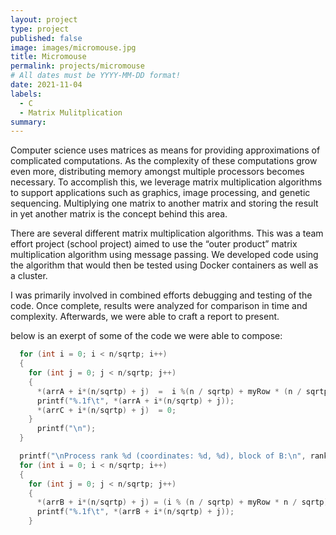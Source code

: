```yaml
---
layout: project
type: project
published: false
image: images/micromouse.jpg
title: Micromouse
permalink: projects/micromouse
# All dates must be YYYY-MM-DD format!
date: 2021-11-04
labels:
  - C
  - Matrix Mulitplication
summary: 
---
```




Computer science uses matrices as means for providing approximations of complicated computations.  As the complexity of these computations grow even more, distributing memory amongst multiple processors becomes necessary.  To accomplish this, we leverage matrix multiplication algorithms to support applications such as graphics, image processing, and genetic sequencing.  Multiplying one matrix to another matrix and storing the result in yet another matrix is the concept behind this area.

There are several different matrix multiplication algorithms.  This was a team effort project (school project)  aimed to use the “outer product” matrix multiplication algorithm using message passing.  We developed code using the algorithm that would then be tested using Docker containers as well as a cluster.

I was primarily involved in combined efforts debugging and testing of the code.  Once complete, results were analyzed for comparison in time and complexity.  Afterwards, we were able to craft a report to present.       

below is an exerpt of some of the code we were able to compose:

```c
  for (int i = 0; i < n/sqrtp; i++)
  {
    for (int j = 0; j < n/sqrtp; j++)
    {
      *(arrA + i*(n/sqrtp) + j)  =  i %(n / sqrtp) + myRow * (n / sqrtp);
      printf("%.1f\t", *(arrA + i*(n/sqrtp) + j));
      *(arrC + i*(n/sqrtp) + j)  = 0;
    }
      printf("\n");
  }

  printf("\nProcess rank %d (coordinates: %d, %d), block of B:\n", rank, myRow, myCol);
  for (int i = 0; i < n/sqrtp; i++)
  {
    for (int j = 0; j < n/sqrtp; j++)
    {
      *(arrB + i*(n/sqrtp) + j) = (i % (n / sqrtp) + myRow * n / sqrtp) + (j % (n / sqrtp) + myCol * n / sqrtp);
      printf("%.1f\t", *(arrB + i*(n/sqrtp) + j));
    }
```

